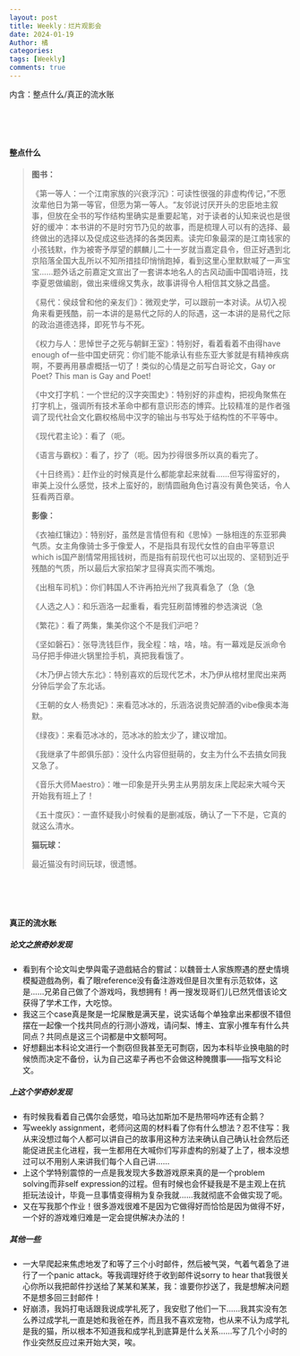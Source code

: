 ```yaml
---
layout: post
title: Weekly：烂片观影会
date: 2024-01-19
Author: 橘
categories: 
tags: [Weekly]
comments: true
---
```


内含：整点什么/真正的流水账

<!-- more -->


<br><br><br>







#### 整点什么

> **图书：**
>
> 《第一等人：一个江南家族的兴衰浮沉》：可读性很强的非虚构传记，”不愿汝辈他日为第一等官，但愿为第一等人。“友邻说讨厌开头的忠臣地主叙事，但放在全书的写作结构里确实是重要起笔，对于读者的认知来说也是很好的缓冲：本书讲的不是时穷节乃见的故事，而是梳理人可以有的选择、最终做出的选择以及促成这些选择的各类因素。读完印象最深的是江南钱家的小孩钱默，作为被寄予厚望的麒麟儿二十一岁就当嘉定县令，但正好遇到北京陷落全国大乱所以不知所措挂印悄悄跑掉，看到这里心里默默喊了一声宝宝……题外话之前嘉定文宣出了一套讲本地名人的古风动画中国唱诗班，找李夏恩做编剧，做出来缠绵又隽永，故事讲得令人相信其文脉之昌盛。
>
> 《易代：侯歧曾和他的亲友们》：微观史学，可以跟前一本对读。从切入视角来看更残酷，前一本讲的是易代之际的人的际遇，这一本讲的是易代之际的政治道德选择，即死节与不死。
>
> 《权力与人：思悼世子之死与朝鲜王室》：特别好，看着看着不由得have enough of一些中国史研究：你们能不能承认有些东亚大爹就是有精神疾病啊，不要再用暴虐概括一切了！类似的心情是之前写白哥论文，Gay or Poet? This man is Gay and Poet!
>
> 《中文打字机：一个世纪的汉字突围史》：特别好的非虚构，把视角聚焦在打字机上，强调所有技术革命中都有意识形态的博弈。比较精准的是作者强调了现代社会文化霸权格局中汉字的输出与书写处于结构性的不平等中。
>
> 《现代君主论》：看了（呃。
>
> 《语言与霸权》：看了，抄了（呃。因为抄得很多所以真的看完了。
>
> 《十日终焉》：赶作业的时候真是什么都能拿起来就看……但写得蛮好的，审美上没什么感觉，技术上蛮好的，剧情圆融角色讨喜没有黄色笑话，令人狂看两百章。
>
> **影像：**
>
> 《衣袖红镶边》：特别好，虽然是言情但有和《思悼》一脉相连的东亚邪典气质。女主角像骑士多于像爱人，不是指具有现代女性的自由平等意识which is国产剧情常用摇钱树，而是指有前现代也可以出现的、坚韧到近乎残酷的气质，所以最后大家掐架才显得真实而不嘴炮。
>
> 《出租车司机》：你们韩国人不许再拍光州了我真看急了（急（急
>
> 《人选之人》：和乐涵洛一起重看，看完狂刷苗博雅的参选演说（急
>
> 《繁花》：看了两集，集美你这个不是我们沪吧？
>
> 《坚如磐石》：张导洗钱巨作，我全程：啥，啥，啥。有一幕戏是反派命令马仔把手伸进火锅里捡手机，真把我看饿了。
>
> 《木乃伊占领大东北》：特别喜欢的后现代艺术，木乃伊从棺材里爬出来两分钟后学会了东北话。
>
> 《王朝的女人·杨贵妃》：来看范冰冰的，乐涵洛说贵妃醉酒的vibe像奥本海默。
>
> 《绿夜》：来看范冰冰的，范冰冰的脸太少了，建议增加。
>
> 《我继承了牛郎俱乐部》：没什么内容但挺萌的，女主为什么不去搞女同我又急了。
>
> 《音乐大师Maestro》：唯一印象是开头男主从男朋友床上爬起来大喊今天开始我有班上了！
>
> 《五十度灰》：一直怀疑我小时候看的是删减版，确认了一下不是，它真的就这么清水。
>
> **猫玩球：**
>
> 最近猫没有时间玩球，很遗憾。



<br>

<br>

<br>



#### 真正的流水账

##### 论文之旅奇妙发现

- 看到有个论文叫史學與電子遊戲結合的嘗試：以魏晉士人家族際遇的歷史情境模擬遊戲為例，看了眼reference没有备注游戏但是目次里有示范软体，这是……兄弟自己做了个游戏吗，我想拥有！再一搜发现哥们儿已然凭借该论文获得了学术工作，大吃惊。
- 我这三个case真是聚是一坨屎散是满天星，说实话每个单独拿出来都很不错但摆在一起像一个找共同点的行测小游戏，请问梨、博主、宜家小推车有什么共同点？共同点是这三个词都是中文额呵呵。
- 好想翻出本科论文进行一个剽窃但我甚至无可剽窃，因为本科毕业换电脑的时候愤而决定不备份，认为自己这辈子再也不会做这种腌臢事——指写文科论文。

##### 上这个学奇妙发现

- 有时候我看着自己偶尔会感觉，咱马达加斯加不是热带吗咋还有企鹅？
- 写weekly assignment，老师问这周的材料看了你有什么想法？忍不住写：我从来没想过每个人都可以讲自己的故事用这种方法来确认自己确认社会然后还能促进民主化进程，我一生都用在大喊你们写非虚构的别凝了上了，根本没想过可以不用别人来讲我们每个人自己讲……
- 上这个学特别震惊的一点是我发现大多数游戏原来真的是一个problem solving而非self expression的过程。但有时候也会怀疑我是不是主观上在抗拒玩法设计，毕竟一旦事情变得稍为复杂我就……我就彻底不会做实现了呃。
- 又在写我那个作业！很多游戏很难不是因为它做得好而恰恰是因为做得不好，一个好的游戏难归难是一定会提供解决办法的！

##### 其他一些

- 一大早爬起来焦虑地发了和等了三个小时邮件，然后被气哭，气着气着急了进行了一个panic attack。等我调理好终于收到邮件说sorry to hear that我很关心你所以我把邮件抄送给了某某和某某，我：谁要你抄送了，我是想解决问题不是想多回三封邮件！
- 好崩溃，我妈打电话跟我说成学礼死了，我安慰了他们一下……我其实没有怎么养过成学礼一直是她和我爸在养，而且我不喜欢宠物，也从来不认为成学礼是我的猫，所以根本不知道我和成学礼到底算是什么关系……写了几个小时的作业突然反应过来开始大哭，唉。

